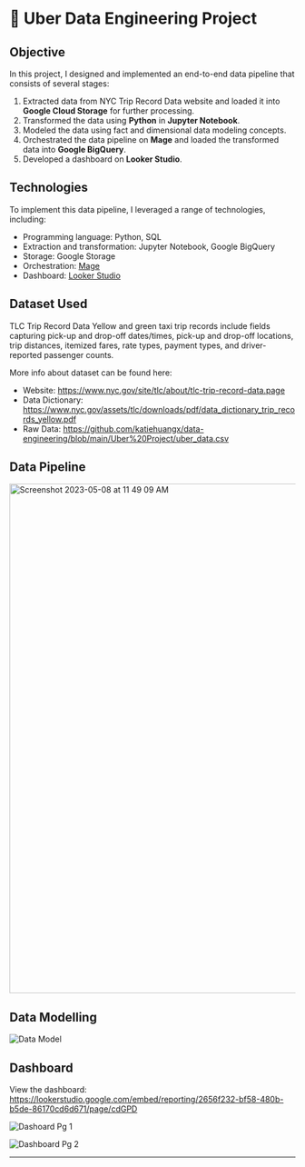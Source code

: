 # 🚗 Uber Data Engineering Project

## Objective

In this project, I designed and implemented an end-to-end data pipeline that consists of several stages:
1. Extracted data from NYC Trip Record Data website and loaded it into **Google Cloud Storage** for further processing.
2. Transformed the data using **Python** in **Jupyter Notebook**.
3. Modeled the data using fact and dimensional data modeling concepts.
4. Orchestrated the data pipeline on **Mage** and loaded the transformed data into **Google BigQuery**.
5. Developed a dashboard on **Looker Studio**.

## Technologies

To implement this data pipeline, I leveraged a range of technologies, including:
- Programming language: Python, SQL
- Extraction and transformation: Jupyter Notebook, Google BigQuery
- Storage: Google Storage
- Orchestration: [Mage](https://www.mage.ai)
- Dashboard: [Looker Studio](https://lookerstudio.google.com)

## Dataset Used

TLC Trip Record Data Yellow and green taxi trip records include fields capturing pick-up and drop-off dates/times, pick-up and drop-off locations, trip distances, itemized fares, rate types, payment types, and driver-reported passenger counts.

More info about dataset can be found here:
- Website: https://www.nyc.gov/site/tlc/about/tlc-trip-record-data.page
- Data Dictionary: https://www.nyc.gov/assets/tlc/downloads/pdf/data_dictionary_trip_records_yellow.pdf
- Raw Data: https://github.com/katiehuangx/data-engineering/blob/main/Uber%20Project/uber_data.csv

## Data Pipeline

<img width="897" alt="Screenshot 2023-05-08 at 11 49 09 AM" src="https://user-images.githubusercontent.com/81607668/236729698-65e193bc-75ee-4ea6-9040-f33f5f2958cb.png">

## Data Modelling

![Data Model](https://user-images.githubusercontent.com/81607668/236725688-995b6049-26c1-440f-b523-7c6c10d507ba.png)

## Dashboard

View the dashboard: https://lookerstudio.google.com/embed/reporting/2656f232-bf58-480b-b5de-86170cd6d671/page/cdGPD

![Dashoard Pg 1](https://user-images.githubusercontent.com/81607668/236729944-0a66f699-689e-4cbb-a12a-860abdef2cf4.png)

![Dashboard Pg 2](https://user-images.githubusercontent.com/81607668/236729954-cecba4a6-fc90-4944-b27f-cfb9473422bf.png)

***
